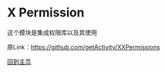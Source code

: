 # X Permission

这个模块是集成权限库以及其使用

原Link：https://github.com/getActivity/XXPermissions

[回到主页](../../../README.md)
